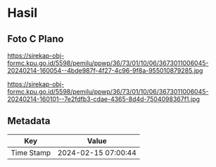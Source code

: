 # Hasil

## Foto C Plano

https://sirekap-obj-formc.kpu.go.id/5598/pemilu/ppwp/36/73/01/10/06/3673011006045-20240214-160054--4bde987f-4f27-4c96-9f8a-955010879285.jpg

https://sirekap-obj-formc.kpu.go.id/5598/pemilu/ppwp/36/73/01/10/06/3673011006045-20240214-160101--7e2fdfb3-cdae-4365-8d4d-7504098367f1.jpg


## Metadata

| Key        | Value               |
| ---------- | ------------------- |
| Time Stamp | 2024-02-15 07:00:44 |



